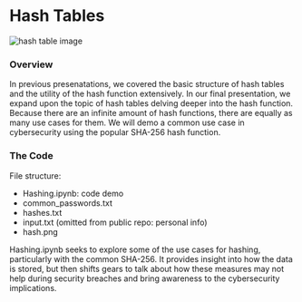 # Hash Tables
![hash table image](https://d33wubrfki0l68.cloudfront.net/87075beeda9ac5cf3bc104aaca45d231ef42aaea/56f14/img/blog/data-structures/hash-tables/hash-table.png)
### Overview
In previous presenatations, we covered the basic structure of hash tables and the utility of the hash function extensively.
In our final presentation, we expand upon the topic of hash tables delving deeper into the hash function. Because there are an infinite amount of hash functions, there are equally as many use cases for them. We will demo a common use case in cybersecurity using the popular SHA-256 hash function.   


### The Code
File structure:
- Hashing.ipynb: code demo
- common_passwords.txt
- hashes.txt
- input.txt (omitted from public repo: personal info)
- hash.png
  
Hashing.ipynb seeks to explore some of the use cases for hashing, particularly with the common SHA-256. It provides insight into how the data is stored, but then shifts gears to talk about how these measures may not help during security breaches and bring awareness to the cybersecurity implications.
